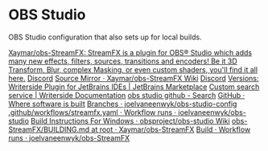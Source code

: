# OBS Studio

OBS Studio configuration that also sets up for local builds.

[Xaymar/obs-StreamFX: StreamFX is a plugin for OBS® Studio which adds many new effects, filters, sources, transitions and encoders! Be it 3D Transform, Blur, complex Masking, or even custom shaders, you'll find it all here.](https://github.com/Xaymar/obs-StreamFX)
[Discord](https://discord.com/invite/v7tpF9Ady7)
[Source Mirror · Xaymar/obs-StreamFX Wiki](https://github.com/Xaymar/obs-StreamFX/wiki/Source-Mirror)
[Discord](https://discord.com/invite/v7tpF9Ady7)
[Versions: Writerside Plugin for JetBrains IDEs | JetBrains Marketplace](https://plugins.jetbrains.com/plugin/20158-writerside/versions#tabs)
[Custom search service | Writerside Documentation](https://www.jetbrains.com/help/writerside/custom-search-service.html)
[obs studio github - Search](https://www.bing.com/search?q=obs+studio+github&qs=n&form=QBRE&sp=-1&ghc=1&lq=0&pq=obs+studio+githu&sc=6-16&sk=&cvid=B8B4473557D24D708CE5255B9F46D3E4&ghsh=0&ghacc=0&ghpl=)
[GitHub · Where software is built](https://github.com/search/advanced)
[Branches · joelvaneenwyk/obs-studio-config](https://github.com/joelvaneenwyk/obs-studio-config)
[.github/workflows/streamfx.yaml · Workflow runs · joelvaneenwyk/obs-studio](https://github.com/joelvaneenwyk/obs-studio/actions/workflows/streamfx.yaml)
[Build Instructions For Windows · obsproject/obs-studio Wiki](https://github.com/obsproject/obs-studio/wiki/Build-Instructions-For-Windows)
[obs-StreamFX/BUILDING.md at root · Xaymar/obs-StreamFX](https://github.com/Xaymar/obs-StreamFX/blob/root/BUILDING.md)
[Build · Workflow runs · joelvaneenwyk/obs-StreamFX](https://github.com/joelvaneenwyk/obs-StreamFX/actions/workflows/main.yml)

